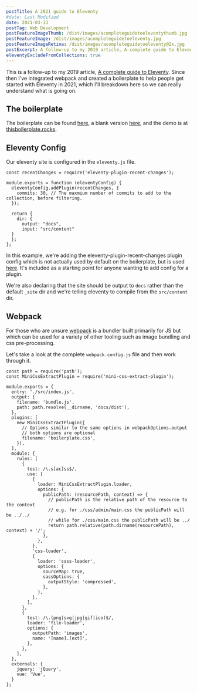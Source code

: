 ```yaml
---
postTitle: A 2021 guide to Eleventy
#date: Last Modified
date: 2021-03-13
postTag: Web Development
postFeatureImageThumb: /dist/images/acompleteguidetoeleventythumb.jpg
postFeatureImage: /dist/images/acompleteguidetoeleventy.jpg
postFeatureImageRetina: /dist/images/acompleteguidetoeleventy@2x.jpg
postExcerpt: A follow-up to my 2019 article, A complete guide to Eleventy, with updates about webpack and my boilerplate.
eleventyExcludeFromCollections: true
---
```


This is a follow-up to my 2019 article, [A complete guide to Eleventy](/blog/a-complete-guide-to-eleventy/). Since then I've integrated webpack and created a boilerplate to help people get started with Eleventy in 2021, which I'll breakdown here so we can really understand what is going on.

## The boilerplate

The boilerplate can be found [here](https://github.com/DanCanetti/eleventy-boilerplate), a blank version [here](https://github.com/DanCanetti/eleventy-boilerplate-blank), and the demo is at [thisboilerplate.rocks](https://thisboilerplate.rocks/). 

## Eleventy Config

Our eleventy site is configured in the `eleventy.js` file.

```
const recentChanges = require('eleventy-plugin-recent-changes');

module.exports = function (eleventyConfig) {
  eleventyConfig.addPlugin(recentChanges, {
    commits: 30, // The maxmium number of commits to add to the collection, before filtering.
  });

  return {
    dir: {
      output: "docs",
      input: "src/content"
  }
  };
};
```

In this example, we're adding the eleventy-plugin-recent-changes plugin config which is not actually used by default on the boilerplate, but is used [here](/changelog/). It's included as a starting point for anyone wanting to add config for a plugin.

We're also declaring that the site should be output to `docs` rather than the default `_site` dir and we're telling eleventy to compile from the `src/content` dir. 

## Webpack

For those who are unsure [webpack](https://webpack.js.org/) is a bundler built primarily for JS but which can be used for a variety of other tooling such as image bundling and css pre-processing.

Let's take a look at the complete `webpack.config.js` file and then work through it.

```
const path = require('path');
const MiniCssExtractPlugin = require('mini-css-extract-plugin');

module.exports = {
  entry: './src/index.js',
  output: {
    filename: 'bundle.js',
    path: path.resolve(__dirname, 'docs/dist'),
  },
  plugins: [
    new MiniCssExtractPlugin({
      // Options similar to the same options in webpackOptions.output
      // both options are optional
      filename: 'boilerplate.css',
    }),
  ],
  module: {
    rules: [
      {
        test: /\.s[ac]ss$/,
        use: [
          {
            loader: MiniCssExtractPlugin.loader,
            options: {
              publicPath: (resourcePath, context) => {
                // publicPath is the relative path of the resource to the context
                // e.g. for ./css/admin/main.css the publicPath will be ../../
                // while for ./css/main.css the publicPath will be ../
                return path.relative(path.dirname(resourcePath), context) + '/';
              },
            },
          },
          'css-loader',
          {
            loader: 'sass-loader',
            options: {
              sourceMap: true,
              sassOptions: {
                outputStyle: 'compressed',
              },
            },
          },
        ],
      },
      {
        test: /\.(png|svg|jpg|gif|ico)$/,
        loader: 'file-loader',
        options: {
          outputPath: 'images',
          name: '[name].[ext]',
        },
      },
    ],
  },
  externals: {
    jquery: 'jQuery',
    vue: 'Vue',
  }
};
```
